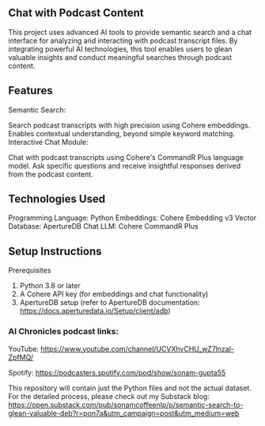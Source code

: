 ## Chat with Podcast Content
This project uses advanced AI tools to provide semantic search and a chat interface for analyzing and interacting with podcast transcript files. By integrating powerful AI technologies, this tool enables users to glean valuable insights and conduct meaningful searches through podcast content.

## Features
Semantic Search:

Search podcast transcripts with high precision using Cohere embeddings.
Enables contextual understanding, beyond simple keyword matching.
Interactive Chat Module:

Chat with podcast transcripts using Cohere's CommandR Plus language model.
Ask specific questions and receive insightful responses derived from the podcast content.

## Technologies Used
Programming Language: Python
Embeddings: Cohere Embedding v3
Vector Database: ApertureDB
Chat LLM: Cohere CommandR Plus

## Setup Instructions
Prerequisites
1. Python 3.8 or later
2. A Cohere API key (for embeddings and chat functionality)
3. ApertureDB setup (refer to ApertureDB documentation: https://docs.aperturedata.io/Setup/client/adb)

### AI Chronicles podcast links:

YouTube: https://www.youtube.com/channel/UCVXhvCHU_wZ7lnzal-ZpfMQ/

Spotify: https://podcasters.spotify.com/pod/show/sonam-gupta55

This repository will contain just the Python files and not the actual dataset. For the detailed process, please check out my Substack blog: https://open.substack.com/pub/sonamcoffeenlp/p/semantic-search-to-glean-valuable-deb?r=pon7a&utm_campaign=post&utm_medium=web
